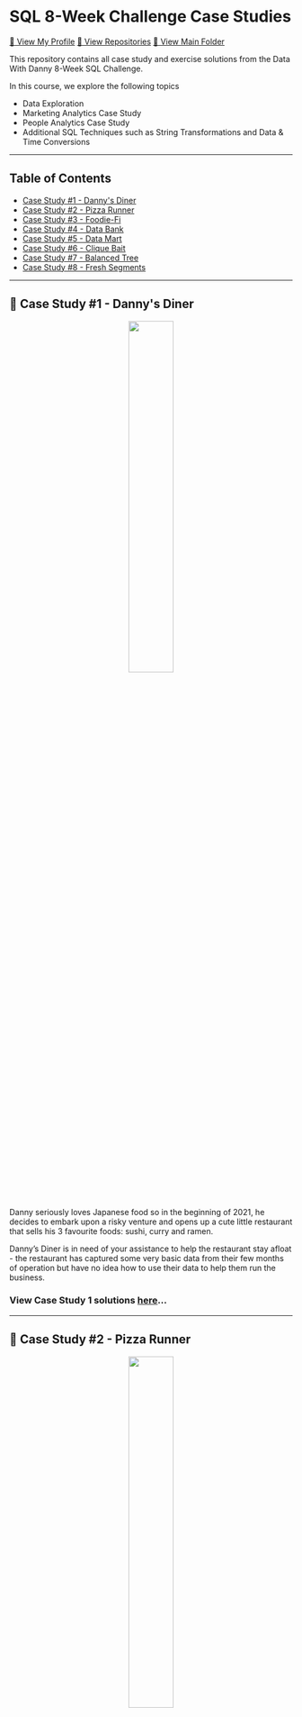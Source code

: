 # SQL 8-Week Challenge Case Studies
[🍦 View My Profile](https://github.com/chris-minsik-son)
[🍰 View Repositories](https://github.com/chris-minsik-son?tab=repositories)
[🍨 View Main Folder](https://github.com/chris-minsik-son/SQL-Code)

This repository contains all case study and exercise solutions from the Data With Danny 8-Week SQL Challenge.

In this course, we explore the following topics
- Data Exploration
- Marketing Analytics Case Study
- People Analytics Case Study
- Additional SQL Techniques such as String Transformations and Data & Time Conversions

---

## Table of Contents
  - [Case Study #1 - Danny's Diner](#-case-study-1---dannys-diner)
  - [Case Study #2 - Pizza Runner](#-case-study-2---pizza-runner)
  - [Case Study #3 - Foodie-Fi](#-case-study-3---foodie-fi)
  - [Case Study #4 - Data Bank](#-case-study-4---data-bank)
  - [Case Study #5 - Data Mart](#-case-study-5---data-mart)
  - [Case Study #6 - Clique Bait](#-case-study-6---clique-bait)
  - [Case Study #7 - Balanced Tree](#-case-study-7---balanced-tree)
  - [Case Study #8 - Fresh Segments](#-case-study-8---fresh-segments)

---

## 🍜 Case Study #1 - Danny's Diner
<p align="center">
  <img width=40% height=40%" src="/Images/case-study-1.png">

Danny seriously loves Japanese food so in the beginning of 2021, he decides to embark upon a risky venture and opens up a cute little restaurant that sells his 3 favourite foods: sushi, curry and ramen.

Danny’s Diner is in need of your assistance to help the restaurant stay afloat - the restaurant has captured some very basic data from their few months of operation but have no idea how to use their data to help them run the business.

### View Case Study 1 solutions [here](https://github.com/chris-minsik-son/Serious-SQL-Project/tree/master/Case%20Study%201%20-%20Danny's%20Diner#solutions)...

---

## 🍕 Case Study #2 - Pizza Runner
<p align="center">
  <img width=40% height=40%" src="/Images/case-study-2.png">

Danny was scrolling through his Instagram feed when something really caught his eye - “80s Retro Styling and Pizza Is The Future!”

Danny was sold on the idea, but he knew that pizza alone was not going to help him get seed funding to expand his new Pizza Empire - so he had one more genius idea to combine with it - he was going to Uberize it - and so Pizza Runner was launched!

Danny started by recruiting “runners” to deliver fresh pizza from Pizza Runner Headquarters (otherwise known as Danny’s house) and also maxed out his credit card to pay freelance developers to build a mobile app to accept orders from customers.

---

## 🥑 Case Study #3 - Foodie-Fi
<p align="center">
  <img width=40% height=40%" src="/Images/case-study-3.png">

Subscription based businesses are super popular and Danny realised that there was a large gap in the market - he wanted to create a new streaming service that only had food related content - something like Netflix but with only cooking shows!

Danny finds a few smart friends to launch his new startup Foodie-Fi in 2020 and started selling monthly and annual subscriptions, giving their customers unlimited on-demand access to exclusive food videos from around the world!

Danny created Foodie-Fi with a data driven mindset and wanted to ensure all future investment decisions and new features were decided using data. This case study focuses on using subscription style digital data to answer important business questions.

---

## 📊 Case Study #4 - Data Bank
<p align="center">
  <img width=40% height=40%" src="/Images/case-study-4.png">

There is a new innovation in the financial industry called Neo-Banks: new aged digital only banks without physical branches.

Danny thought that there should be some sort of intersection between these new age banks, cryptocurrency and the data world…so he decides to launch a new initiative - Data Bank!

Data Bank runs just like any other digital bank - but it isn’t only for banking activities, they also have the world’s most secure distributed data storage platform!

Customers are allocated cloud data storage limits which are directly linked to how much money they have in their accounts. There are a few interesting caveats that go with this business model, and this is where the Data Bank team need your help!

The management team at Data Bank want to increase their total customer base - but also need some help tracking just how much data storage their customers will need.

---

## 🛒 Case Study #5 - Data Mart
<p align="center">
  <img width=40% height=40%" src="/Images/case-study-5.png">

Data Mart is Danny’s latest venture and after running international operations for his online supermarket that specialises in fresh produce - Danny is asking for your support to analyse his sales performance.

In June 2020 - large scale supply changes were made at Data Mart. All Data Mart products now use sustainable packaging methods in every single step from the farm all the way to the customer.

Danny needs your help to quantify the impact of this change on the sales performance for Data Mart and it’s separate business areas.

The key business question he wants you to help him answer are the following:

* What was the quantifiable impact of the changes introduced in June 2020?
* Which platform, region, segment and customer types were the most impacted by this change?
* What can we do about future introduction of similar sustainability updates to the business to minimise impact on sales?

---

## 💼 Case Study #6 - Clique Bait
<p align="center">
  <img width=40% height=40%" src="/Images/case-study-6.png">

Clique Bait is not like your regular online seafood store - the founder and CEO Danny, was also a part of a digital data analytics team and wanted to expand his knowledge into the seafood industry!

In this case study - you are required to support Danny’s vision and analyse his dataset and come up with creative solutions to calculate funnel fallout rates for the Clique Bait online store.

---

## ⛰️ Case Study #7 - Balanced Tree
<p align="center">
  <img width=40% height=40%" src="/Images/case-study-7.png">

Balanced Tree Clothing Company prides themselves on providing an optimised range of clothing and lifestyle wear for the modern adventurer!

Danny, the CEO of this trendy fashion company has asked you to assist the team’s merchandising teams analyse their sales performance and generate a basic financial report to share with the wider business.

---

## 🍊 Case Study #8 - Fresh Segments
<p align="center">
  <img width=40% height=40%" src="/Images/case-study-8.png">

Danny created Fresh Segments, a digital marketing agency that helps other businesses analyse trends in online ad click behaviour for their unique customer base.

Clients share their customer lists with the Fresh Segments team who then aggregate interest metrics and generate a single dataset worth of metrics for further analysis.

In particular - the composition and rankings for different interests are provided for each client showing the proportion of their customer list who interacted with online assets related to each interest for each month.

Danny has asked for your assistance to analyse aggregated metrics for an example client and provide some high level insights about the customer list and their interests.

---